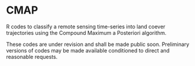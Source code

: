 # CMAP
R codes to classify a remote sensing time-series into land coever trajectories using the Compound Maximum a Posteriori algorithm.

These codes are under revision and shall be made public soon. Preliminary versions of codes may be made available conditioned to direct and reasonable requests.

